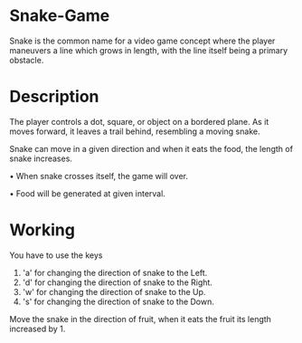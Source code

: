 # Snake-Game
Snake is the common name for a video game concept where the player maneuvers a line which grows in length, with the line itself being a primary obstacle.

# Description
The player controls a dot, square, or object on a bordered plane. As it moves forward, it leaves a trail behind, resembling a moving snake.

Snake can move in a given direction and when it eats the food, the length of snake increases.

• When snake crosses itself, the game will over.

• Food will be generated at given interval.

# Working
You have to use the keys 
1. 'a' for changing the direction of snake to the Left.
2. 'd' for changing the direction of snake to the Right.
3. 'w' for changing the direction of snake to the Up.
4. 's' for changing the direction of snake to the Down.

Move the snake in the direction of fruit, when it eats the fruit its length increased by 1.
